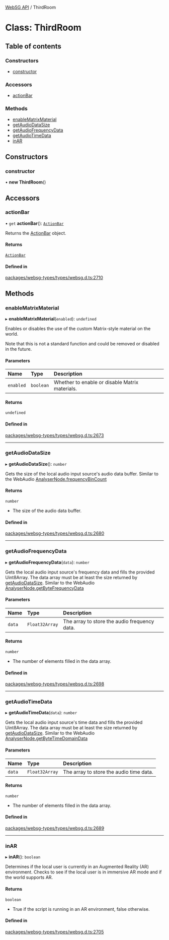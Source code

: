 [WebSG API](../README.md) / ThirdRoom

# Class: ThirdRoom

## Table of contents

### Constructors

- [constructor](ThirdRoom-1.md#constructor)

### Accessors

- [actionBar](ThirdRoom-1.md#actionbar)

### Methods

- [enableMatrixMaterial](ThirdRoom-1.md#enablematrixmaterial)
- [getAudioDataSize](ThirdRoom-1.md#getaudiodatasize)
- [getAudioFrequencyData](ThirdRoom-1.md#getaudiofrequencydata)
- [getAudioTimeData](ThirdRoom-1.md#getaudiotimedata)
- [inAR](ThirdRoom-1.md#inar)

## Constructors

### constructor

• **new ThirdRoom**()

## Accessors

### actionBar

• `get` **actionBar**(): [`ActionBar`](ThirdRoom.ActionBar.md)

Returns the [ActionBar](ThirdRoom.ActionBar.md) object.

#### Returns

[`ActionBar`](ThirdRoom.ActionBar.md)

#### Defined in

[packages/websg-types/types/websg.d.ts:2710](https://github.com/thirdroom/thirdroom/blob/3d97b348/packages/websg-types/types/websg.d.ts#L2710)

## Methods

### enableMatrixMaterial

▸ **enableMatrixMaterial**(`enabled`): `undefined`

Enables or disables the use of the custom Matrix-style material on the world.

 Note that this is not a standard function and could be removed or disabled in the future.

#### Parameters

| Name | Type | Description |
| :------ | :------ | :------ |
| `enabled` | `boolean` | Whether to enable or disable Matrix materials. |

#### Returns

`undefined`

#### Defined in

[packages/websg-types/types/websg.d.ts:2673](https://github.com/thirdroom/thirdroom/blob/3d97b348/packages/websg-types/types/websg.d.ts#L2673)

___

### getAudioDataSize

▸ **getAudioDataSize**(): `number`

Gets the size of the local audio input source's audio data buffer.
Similar to the WebAudio [AnalyserNode.frequencyBinCount](https://developer.mozilla.org/en-US/docs/Web/API/AnalyserNode/frequencyBinCount)

#### Returns

`number`

- The size of the audio data buffer.

#### Defined in

[packages/websg-types/types/websg.d.ts:2680](https://github.com/thirdroom/thirdroom/blob/3d97b348/packages/websg-types/types/websg.d.ts#L2680)

___

### getAudioFrequencyData

▸ **getAudioFrequencyData**(`data`): `number`

Gets the local audio input source's frequency data and fills the provided Uint8Array.
The data array must be at least the size returned by [getAudioDataSize](ThirdRoom-1.md#getaudiodatasize).
Similar to the WebAudio [AnalyserNode.getByteFrequencyData](https://developer.mozilla.org/en-US/docs/Web/API/AnalyserNode/getByteFrequencyData)

#### Parameters

| Name | Type | Description |
| :------ | :------ | :------ |
| `data` | `Float32Array` | The array to store the audio frequency data. |

#### Returns

`number`

- The number of elements filled in the data array.

#### Defined in

[packages/websg-types/types/websg.d.ts:2698](https://github.com/thirdroom/thirdroom/blob/3d97b348/packages/websg-types/types/websg.d.ts#L2698)

___

### getAudioTimeData

▸ **getAudioTimeData**(`data`): `number`

Gets the local audio input source's time data and fills the provided Uint8Array.
The data array must be at least the size returned by [getAudioDataSize](ThirdRoom-1.md#getaudiodatasize).
Similar to the WebAudio [AnalyserNode.getByteTimeDomainData](https://developer.mozilla.org/en-US/docs/Web/API/AnalyserNode/getByteTimeDomainData)

#### Parameters

| Name | Type | Description |
| :------ | :------ | :------ |
| `data` | `Float32Array` | The array to store the audio time data. |

#### Returns

`number`

- The number of elements filled in the data array.

#### Defined in

[packages/websg-types/types/websg.d.ts:2689](https://github.com/thirdroom/thirdroom/blob/3d97b348/packages/websg-types/types/websg.d.ts#L2689)

___

### inAR

▸ **inAR**(): `boolean`

Determines if the local user is currently in an Augmented Reality (AR) environment.
Checks to see if the local user is in immersive AR mode and if the world supports AR.

#### Returns

`boolean`

- True if the script is running in an AR environment, false otherwise.

#### Defined in

[packages/websg-types/types/websg.d.ts:2705](https://github.com/thirdroom/thirdroom/blob/3d97b348/packages/websg-types/types/websg.d.ts#L2705)
